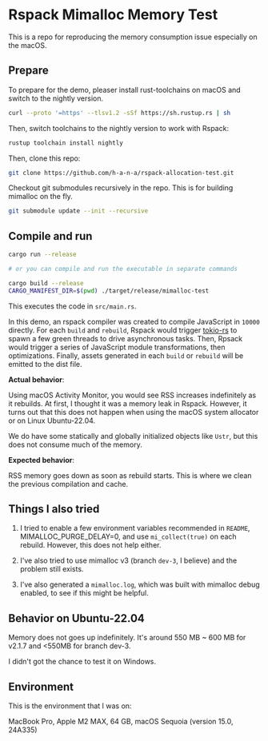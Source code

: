 # Rspack Mimalloc Memory Test

This is a repo for reproducing the memory consumption issue especially on the macOS.

## Prepare

To prepare for the demo, pleaser install rust-toolchains on macOS and switch to the nightly version.

```bash
curl --proto '=https' --tlsv1.2 -sSf https://sh.rustup.rs | sh  
```

Then, switch toolchains to the nightly version to work with Rspack:

```bash
rustup toolchain install nightly
```

Then, clone this repo:

```bash
git clone https://github.com/h-a-n-a/rspack-allocation-test.git
```

Checkout git submodules recursively in the repo. This is for building mimalloc on the fly.

```bash
git submodule update --init --recursive
```

## Compile and run

```bash
cargo run --release

# or you can compile and run the executable in separate commands

cargo build --release
CARGO_MANIFEST_DIR=$(pwd) ./target/release/mimalloc-test
```

This executes the code in `src/main.rs`.

In this demo, an rspack compiler was created to compile JavaScript in `10000` directly. For each `build` and `rebuild`, Rspack would trigger [tokio-rs](https://github.com/tokio-rs/tokio) to spawn a few green threads to drive asynchronous tasks. Then, Rpsack would trigger a series of JavaScript module transformations, then optimizations. Finally, assets generated in each `build` or `rebuild` will be emitted to the dist file.

**Actual behavior**:

Using macOS Activity Monitor, you would see RSS increases indefinitely as it rebuilds. At first, I thought it was a memory leak in Rspack. However, it turns out that this does not happen when using the macOS system allocator or on Linux Ubuntu-22.04.

We do have some statically and globally initialized objects like `Ustr`, but this does not consume much of the memory.

**Expected behavior**:

RSS memory goes down as soon as rebuild starts. This is where we clean the previous compilation and cache.

## Things I also tried

1. I tried to enable a few environment variables recommended in `README`, MIMALLOC_PURGE_DELAY=0, and use `mi_collect(true)` on each rebuild. However, this does not help either.

2. I've also tried to use mimalloc v3 (branch `dev-3`, I believe) and the problem still exists.

3. I've also generated a `mimalloc.log`, which was built with mimalloc debug enabled, to see if this might be helpful.

## Behavior on Ubuntu-22.04

Memory does not goes up indefinitely. It's around 550 MB ~ 600 MB for v2.1.7 and <550MB for branch dev-3.

I didn't got the chance to test it on Windows.

## Environment

This is the environment that I was on:

MacBook Pro, Apple M2 MAX, 64 GB, macOS Sequoia (version 15.0, 24A335)
